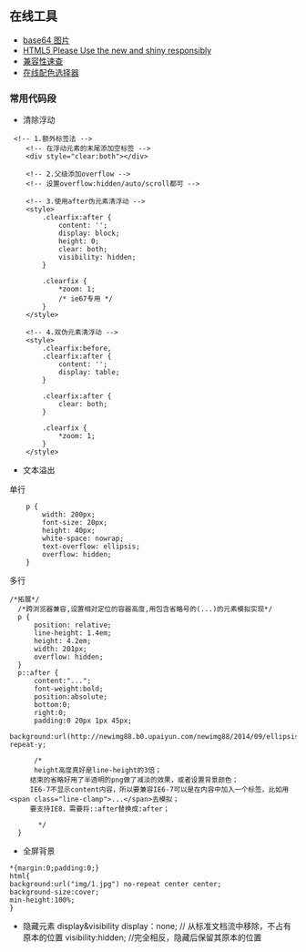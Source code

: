 ## 在线工具

* [base64 图片](http://tool.chinaz.com/tools/imgtobase)
* [HTML5 Please Use the new and shiny responsibly](http://html5please.com/)
* [兼容性速查](https://caniuse.com/)
* [在线配色选择器](http://www.peise.net/tools/web/)

### 常用代码段

* 清除浮动

```
 <!-- 1.额外标签法 -->
    <!-- 在浮动元素的末尾添加空标签 -->
    <div style="clear:both"></div>

    <!-- 2.父级添加overflow -->
    <!-- 设置overflow:hidden/auto/scroll都可 -->

    <!-- 3.使用after伪元素清浮动 -->
    <style>
        .clearfix:after {
            content: '';
            display: block;
            height: 0;
            clear: both;
            visibility: hidden;
        }

        .clearfix {
            *zoom: 1;
            /* ie67专用 */
        }
    </style>

    <!-- 4.双伪元素清浮动 -->
    <style>
        .clearfix:before,
        .clearfix:after {
            content: '';
            display: table;
        }

        .clearfix:after {
            clear: both;
        }

        .clearfix {
            *zoom: 1;
        }
    </style>
```

* 文本溢出

单行

```
    p {
        width: 200px;
        font-size: 20px;
        height: 40px;
        white-space: nowrap;
        text-overflow: ellipsis;
        overflow: hidden;
    }
```

多行

```
/*拓展*/
  /*跨浏览器兼容,设置相对定位的容器高度,用包含省略号的(...)的元素模拟实现*/
  p {
      position: relative;
      line-height: 1.4em;
      height: 4.2em;
      width: 201px;
      overflow: hidden;
  }
  p::after {
      content:"...";
      font-weight:bold;
      position:absolute;
      bottom:0;
      right:0;
      padding:0 20px 1px 45px;
      background:url(http://newimg88.b0.upaiyun.com/newimg88/2014/09/ellipsis_bg.png) repeat-y;

      /*
      height高度真好是line-height的3倍；
     结束的省略好用了半透明的png做了减淡的效果，或者设置背景颜色；
     IE6-7不显示content内容，所以要兼容IE6-7可以是在内容中加入一个标签，比如用<span class="line-clamp">...</span>去模拟；
     要支持IE8，需要将::after替换成:after；

       */
  }
```

* 全屏背景

```
*{margin:0;padding:0;}
html{
background:url("img/1.jpg") no-repeat center center;
background-size:cover;
min-height:100%;
}
```

* 隐藏元素 display&visibility
  display：none; // 从标准文档流中移除，不占有原本的位置
  visibility:hidden; //完全相反，隐藏后保留其原本的位置
